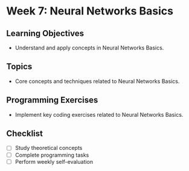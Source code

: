 # Week 7: Neural Networks Basics

## Learning Objectives
- Understand and apply concepts in Neural Networks Basics.

## Topics
- Core concepts and techniques related to Neural Networks Basics.

## Programming Exercises
- Implement key coding exercises related to Neural Networks Basics.

## Checklist
- [ ] Study theoretical concepts
- [ ] Complete programming tasks
- [ ] Perform weekly self-evaluation
